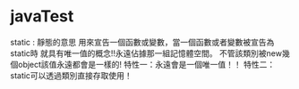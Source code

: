 # javaTest
static :
靜態的意思
用來宣告一個函數或變數，當一個函數或者變數被宣告為static時
就具有唯一值的概念!!永遠佔據那一組記憶體空間。
不管該類別被new幾個object該值永遠都會是一樣的!
特性一：永遠會是一個唯一值！！
特性二：static可以透過類別直接存取使用！
